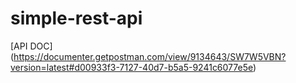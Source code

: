 # simple-rest-api

[API DOC] (https://documenter.getpostman.com/view/9134643/SW7W5VBN?version=latest#d00933f3-7127-40d7-b5a5-9241c6077e5e)
